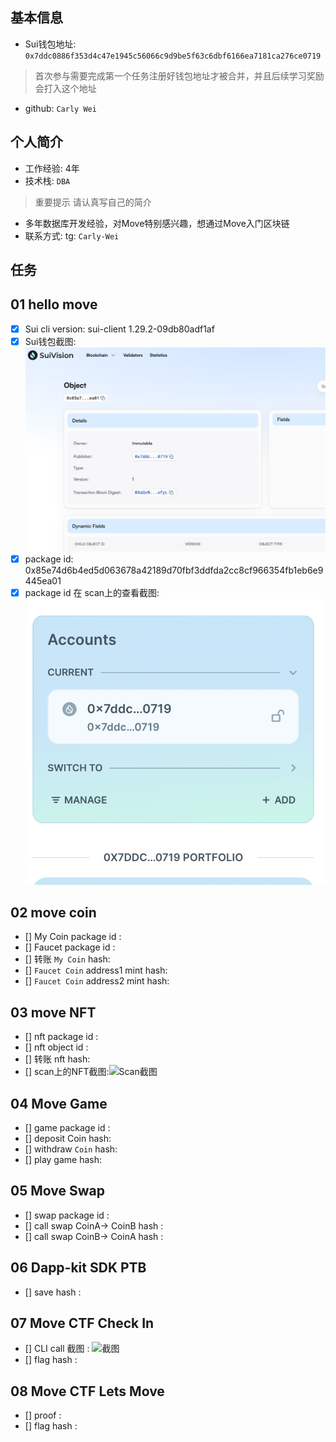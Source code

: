 ## 基本信息
- Sui钱包地址: `0x7ddc0886f353d4c47e1945c56066c9d9be5f63c6dbf6166ea7181ca276ce0719`
> 首次参与需要完成第一个任务注册好钱包地址才被合并，并且后续学习奖励会打入这个地址
- github: `Carly Wei`

## 个人简介
- 工作经验: 4年
- 技术栈: `DBA`
> 重要提示 请认真写自己的简介
- 多年数据库开发经验，对Move特别感兴趣，想通过Move入门区块链
- 联系方式: tg: `Carly-Wei` 

## 任务

##   01 hello move  
- [x] Sui cli version: sui-client 1.29.2-09db80adf1af
- [x] Sui钱包截图: ![Sui钱包截图](./images/scan1.png)
- [x] package id:  0x85e74d6b4ed5d063678a42189d70fbf3ddfda2cc8cf966354fb1eb6e9445ea01
- [x] package id 在 scan上的查看截图:![Scan截图](./images/scan2.png)

##   02 move coin
- [] My Coin package id : 
- [] Faucet package id : 
- [] 转账 `My Coin` hash:
- [] `Faucet Coin` address1 mint hash:
- [] `Faucet Coin` address2 mint hash:

##   03 move NFT
- [] nft package id :
- [] nft object id : 
- [] 转账 nft  hash:
- [] scan上的NFT截图:![Scan截图](./images/你的图片地址)

##   04 Move Game
- [] game package id :
- [] deposit Coin hash:
- [] withdraw `Coin` hash:
- [] play game hash:

##   05 Move Swap
- [] swap package id :
- [] call swap CoinA-> CoinB  hash :
- [] call swap CoinB-> CoinA  hash :

##   06 Dapp-kit SDK PTB
- [] save hash :

##   07 Move CTF Check In
- [] CLI call 截图 : ![截图](./images/你的图片地址)
- [] flag hash :

##   08 Move CTF Lets Move
- [] proof : 
- [] flag hash :
